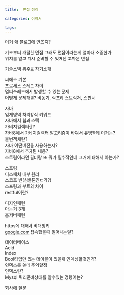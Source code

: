 ```yaml
---
title:  면접 정리

categories: 이력서

tags: 
---
```


  
  
이거 왜 블로그에 안뜨지?  
  
기초부터 개털린 면접 그래도 면접이라는게 얼마나 소중한가  
위치를 알고 다시 준비할 수 있게된 고마운 면접  
  
기술스택 위주로 자기소개  
  
씨에스 기본  
프로세스 스레드 차이  
멀티쓰레드에서 발생할 수 있는 문제  
어떻게 문제해결? 비동기, 락프리 스트럭쳐, 스핀락  
  
  
  
  
자바  
임계영역 처리방식 키워드  
자바에서 힙과 스택  
가비지컬렉터란?  
자바8에서 가비지컬렉터 알고리즘이 바껴서 유명한데 이거는?  
불변객체란?  
자바 어떤버전을 사용하는지?  
자바8에서 추가된 내용?  
스트림이라면 필터랑 또 뭐가 필수적인데 그거에 대해서 아는가?  
  
  
  
  
스프링  
디스패처 내부 원리  
스코프 빈(싱글톤인ㄷ가?)  
스프링과 부트의 차이  
restful이란?  
  
  
  
  
  
디자인패턴  
아는거 3개  
옵저버패턴  
  
  
  
  
https에 대해서 비대칭키  
 [google.com](http://google.com)  접속했을때 일어나는일?  
  
  
  
  
데이터베이스  
Acid  
Index  
Bool타입만 있는 테이블이 있을때 인덱싱할것인가?  
인덱스를 쓸데 주의할점  
인덱스란?  
Mysql 쿼리준비상태를 알수있는 명령어는?  
  
  
  
회사에 질문  
